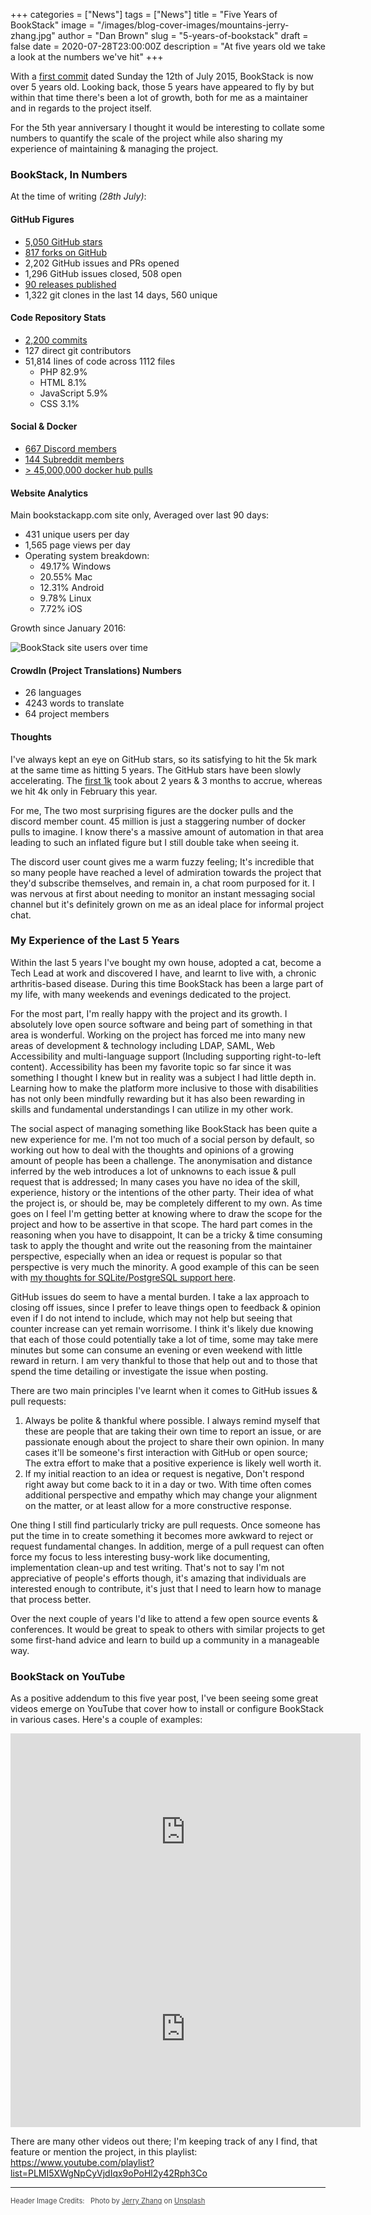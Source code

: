 +++
categories = ["News"]
tags = ["News"]
title = "Five Years of BookStack"
image = "/images/blog-cover-images/mountains-jerry-zhang.jpg"
author = "Dan Brown"
slug = "5-years-of-bookstack"
draft = false
date = 2020-07-28T23:00:00Z
description = "At five years old we take a look at the numbers we've hit"
+++

With a [first commit](https://github.com/BookStackApp/BookStack/commit/eaa1765c7a68cd671bcb37a666203210bf05d217) dated Sunday the 12th of July 2015, BookStack is now over 5 years old. Looking back, those 5 years have appeared to fly by but within that time there's been a lot of growth, both for me as a maintainer and in regards to the project itself. 

For the 5th year anniversary I thought it would be interesting to collate some numbers to quantify the scale of the project while also sharing my experience of maintaining & managing the project.

### BookStack, In Numbers

At the time of writing *(28th July)*:

#### GitHub Figures

- [5,050 GitHub stars](https://github.com/BookStackApp/BookStack/stargazers)
- [817 forks on GitHub](https://github.com/BookStackApp/BookStack/network/members)
- 2,202 GitHub issues and PRs opened
- 1,296 GitHub issues closed, 508 open
- [90 releases published](https://github.com/BookStackApp/BookStack/releases)
- 1,322 git clones in the last 14 days, 560 unique

#### Code Repository Stats

- [2,200 commits](https://github.com/BookStackApp/BookStack/commits/master)
- 127 direct git contributors
- 51,814 lines of code across 1112 files
    - PHP 82.9%
    - HTML 8.1%
    - JavaScript 5.9%
    - CSS 3.1%

#### Social & Docker

- [667 Discord members](https://discord.gg/ztkBqR2)
- [144 Subreddit members](https://www.reddit.com/r/BookStack/)
- [> 45,000,000 docker hub pulls](https://hub.docker.com/search?q=bookstack&type=image)

#### Website Analytics

Main bookstackapp.com site only, Averaged over last 90 days:

- 431 unique users per day
- 1,565 page views per day
- Operating system breakdown:
    - 49.17% Windows
    - 20.55% Mac
    - 12.31% Android
    - 9.78%  Linux
    - 7.72%  iOS

Growth since January 2016:

![BookStack site users over time](/images/2020/07/bookstack_website_2016_2020.png)

#### CrowdIn (Project Translations) Numbers

- 26 languages
- 4243 words to translate
- 64 project members

#### Thoughts

I've always kept an eye on GitHub stars, so its satisfying to hit the 5k mark at the same time as hitting 5 years. The GitHub stars have been slowly accelerating. The [first 1k](https://www.bookstackapp.com/blog/1k-stars-and-v0-19-0/) took about 2 years & 3 months to accrue, whereas we hit 4k only in February this year.

For me, The two most surprising figures are the docker pulls and the discord member count. 45 million is just a staggering number of docker pulls to imagine. I know there's a massive amount of automation in that area leading to such an inflated figure but I still double take when seeing it.

The discord user count gives me a warm fuzzy feeling; It's incredible that so many people have reached a level of admiration towards the project that they'd subscribe themselves, and remain in, a chat room purposed for it. I was nervous at first about needing to monitor an instant messaging social channel but it's definitely grown on me as an ideal place for informal project chat.


### My Experience of the Last 5 Years

Within the last 5 years I've bought my own house, adopted a cat, become a Tech Lead at work and discovered I have, and learnt to live with, a chronic arthritis-based disease. During this time BookStack has been a large part of my life, with many weekends and evenings dedicated to the project.

For the most part, I'm really happy with the project and its growth. I absolutely love open source software and being part of something in that area is wonderful. Working on the project has forced me into many new areas of development & technology including LDAP, SAML, Web Accessibility and multi-language support (Including supporting right-to-left content). Accessibility has been my favorite topic so far since it was something I thought I knew but in reality was a subject I had little depth in. Learning how to make the platform more inclusive to those with disabilities has not only been mindfully rewarding but it has also been rewarding in skills and fundamental understandings I can utilize in my other work.

The social aspect of managing something like BookStack has been quite a new experience for me. I'm not too much of a social person by default, so working out how to deal with the thoughts and opinions of a growing amount of people has been a challenge. The anonymisation and distance inferred by the web introduces a lot of unknowns to each issue & pull request that is addressed; In many cases you have no idea of the skill, experience, history or the intentions of the other party. Their idea of what the project is, or should be, may be completely different to my own. As time goes on I feel I'm getting better at knowing where to draw the scope for the project and how to be assertive in that scope. The hard part comes in the reasoning when you have to disappoint, It can be a tricky & time consuming task to apply the thought and write out the reasoning from the maintainer perspective, especially when an idea or request is popular so that perspective is very much the minority. A good example of this can be seen with [my thoughts for SQLite/PostgreSQL support here](https://github.com/BookStackApp/BookStack/issues/76#issuecomment-494956958).

GitHub issues do seem to have a mental burden. I take a lax approach to closing off issues, since I prefer to leave things open to feedback & opinion even if I do not intend to include, which may not help but seeing that counter increase can yet remain worrisome. I think it's likely due knowing that each of those could potentially take a lot of time, some may take mere minutes but some can consume an evening or even weekend with little reward in return. I am very thankful to those that help out and to those that spend the time detailing or investigate the issue when posting. 

There are two main principles I've learnt when it comes to GitHub issues & pull requests:

1. Always be polite & thankful where possible. I always remind myself that these are people that are taking their own time to report an issue, or are passionate enough about the project to share their own opinion. In many cases it'll be someone's first interaction with GitHub or open source; The extra effort to make that a positive experience is likely well worth it.
2. If my initial reaction to an idea or request is negative, Don't respond right away but come back to it in a day or two. With time often comes additional perspective and empathy which may change your alignment on the matter, or at least allow for a more constructive response.

One thing I still find particularly tricky are pull requests. Once someone has put the time in to create something it becomes more awkward to reject or request fundamental changes. In addition, merge of a pull request can often force my focus to less interesting busy-work like documenting, implementation clean-up and test writing. That's not to say I'm not appreciative of people's efforts though, it's amazing that individuals are interested enough to contribute, it's just that I need to learn how to manage that process better.

Over the next couple of years I'd like to attend a few open source events & conferences. It would be great to speak to others with similar projects to get some first-hand advice and learn to build up a community in a manageable way.

### BookStack on YouTube

As a positive addendum to this five year post, I've been seeing some great videos emerge on YouTube that cover how to install or configure BookStack in various cases. Here's a couple of examples:

<iframe width="560" height="315" src="https://www.youtube-nocookie.com/embed/NhPw1DvxYZc" frameborder="0" allow="accelerometer; autoplay; encrypted-media; gyroscope; picture-in-picture" allowfullscreen></iframe>

<iframe width="560" height="315" src="https://www.youtube-nocookie.com/embed/_13K1DeZwhk" frameborder="0" allow="accelerometer; autoplay; encrypted-media; gyroscope; picture-in-picture" allowfullscreen></iframe>

There are many other videos out there; I'm keeping track of any I find, that feature or mention the project, in this playlist: https://www.youtube.com/playlist?list=PLMI5XWgNpCyVjdIqx9oPoHl2y42Rph3Co

---

<span style="font-size: 0.8em;opacity:0.8;">Header Image Credits: &nbsp; <span>Photo by <a href="https://unsplash.com/@z734923105?utm_source=unsplash&amp;utm_medium=referral&amp;utm_content=creditCopyText">Jerry Zhang</a> on <a href="https://unsplash.com/s/photos/mountain?utm_source=unsplash&amp;utm_medium=referral&amp;utm_content=creditCopyText">Unsplash</a></span></span>